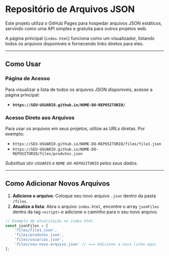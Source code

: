 # Repositório de Arquivos JSON

Este projeto utiliza o GitHub Pages para hospedar arquivos JSON estáticos, servindo como uma API simples e gratuita para outros projetos web.

A página principal (`index.html`) funciona como um visualizador, listando todos os arquivos disponíveis e fornecendo links diretos para eles.

---

## Como Usar

### Página de Acesso

Para visualizar a lista de todos os arquivos JSON disponíveis, acesse a página principal:

- **`https://SEU-USUARIO.github.io/NOME-DO-REPOSITORIO/`**

### Acesso Direto aos Arquivos

Para usar os arquivos em seus projetos, utilize as URLs diretas. Por exemplo:

- `https://SEU-USUARIO.github.io/NOME-DO-REPOSITORIO/files/file1.json`
- `https://SEU-USUARIO.github.io/NOME-DO-REPOSITORIO/files/produtos.json`

*Substitua `SEU-USUARIO` e `NOME-DO-REPOSITORIO` pelos seus dados.*

---

## Como Adicionar Novos Arquivos

1.  **Adicione o arquivo**: Coloque seu novo arquivo `.json` dentro da pasta `/files`.
2.  **Atualize a lista**: Abra o arquivo `index.html`, encontre o array `jsonFiles` dentro da tag `<script>` e adicione o caminho para o seu novo arquivo.

```javascript
// Exemplo de atualização no index.html
const jsonFiles = [
    'files/file1.json',
    'files/produtos.json',
    'files/usuarios.json',
    'files/seu-novo-arquivo.json' // <== Adicione a nova linha aqui
];